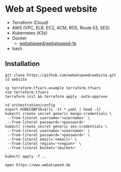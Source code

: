 # Web at Speed website

- Terraform (Cloud)
- AWS (VPC, ELB, EC2, ACM, RDS, Route 53, SES)
- Kubernetes (K3s)
- Docker
    - [webatspeed/webatspeed-fe](https://hub.docker.com/r/webatspeed/webatspeed-fe/tags)
- bash

## Installation

```
git clone https://github.com/webatspeed/website.git
cd website

cp terraform.tfvars.example terraform.tfvars
vim terraform.tfvars
terraform init && terraform apply -auto-approve

cd orchestration/config
export KUBECONFIG=$(ls -1t *.yaml | head -1)
kubectl create secret generic mongo-credentials \
 --from-literal username='<username>' \
 --from-literal password='<password>'
kubectl create secret generic ses-credentials \
 --from-literal username='<username>' \
 --from-literal password='<password>' \
 --from-literal email='<email>' \
 --from-literal region='<region>' \
 --from-literal bucket='<bucket>'

kubectl apply -f ..

open https://www.webatspeed.de
```
